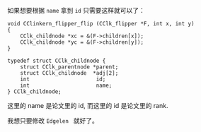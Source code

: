 如果想要根据 `name` 拿到 `id` 只需要这样就可以了：

```
void CClinkern_flipper_flip (CClk_flipper *F, int x, int y)
{
    CClk_childnode *xc = &(F->children[x]);
    CClk_childnode *yc = &(F->children[y]);
}
```

```
typedef struct CClk_childnode {
    struct CClk_parentnode *parent;
    struct CClk_childnode  *adj[2];
    int                     id;
    int                     name;
} CClk_childnode;
```

这里的 name 是论文里的 id, 而这里的 id 是论文里的 rank.



我想只要修改 `Edgelen ` 就好了。